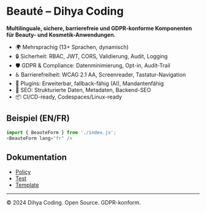 # Beauté – Dihya Coding

**Multilinguale, sichere, barrierefreie und GDPR-konforme Komponenten für Beauty- und Kosmetik-Anwendungen.**

- 🌍 Mehrsprachig (13+ Sprachen, dynamisch)
- 🔒 Sicherheit: RBAC, JWT, CORS, Validierung, Audit, Logging
- 🛡️ GDPR & Compliance: Datenminimierung, Opt-in, Audit-Trail
- ♿ Barrierefreiheit: WCAG 2.1 AA, Screenreader, Tastatur-Navigation
- 🔌 Plugins: Erweiterbar, fallback-fähig (AI), Mandantenfähig
- 🚀 SEO: Strukturierte Daten, Metadaten, Backend-SEO
- 📦 CI/CD-ready, Codespaces/Linux-ready

## Beispiel (EN/FR)
```js
import { BeauteForm } from './index.js';
<BeauteForm lang="fr" />
```

## Dokumentation
- [Policy](./policy.md)
- [Test](../../../../tests/unit/beaute.unit.js)
- [Template](../../../generation/templates/beaute/template.js)

---
© 2024 Dihya Coding. Open Source. GDPR-konform.
